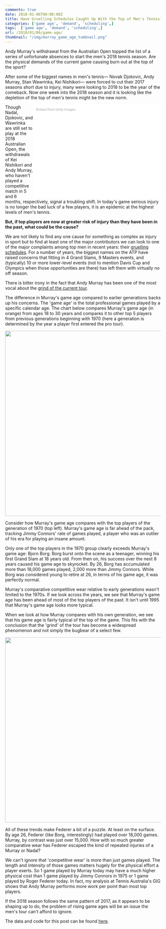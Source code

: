 ```yaml
---
comments: true
date: 2018-01-06T00:00:00Z
title: Have Gruelling Schedules Caught Up With the Top of Men's Tennis?
categories: ['game age', 'demand', 'scheduling',]
tags:  ['game age', 'demand', 'scheduling',]
url: /2018/01/06/game-age/
thumbnail: "/img/murray_game_age_tumbnail.png"
---
```


Andy Murray's withdrawal from the Australian Open topped the list of a series of unfortunate absences to start the men's 2018 tennis season. Are the physical demands of the current game causing burn out at the top of the sport?

<!--more-->

After some of the biggest names in men's tennis&mdash; Novak Djokovic, Andy Murray, Stan Wawrinka, Kei Nishikori&mdash; were forced to cut their 2017 seasons short due to injury, many were looking to 2018 to be the year of the comeback. Now one week into the 2018 season and it is looking like the depletion of the top of men's tennis might be the new norm. 

<div class="getty embed image" style="background-color:#fff;display:inline-block;font-family:Roboto,sans-serif;color:#a7a7a7;font-size:11px;width:100%;max-width:394px;float:right;padding:2%;"><div style="padding:0;margin:0;text-align:left;"><a href="http://www.gettyimages.com.au/detail/899535496" target="_blank" style="color:#a7a7a7;text-decoration:none;font-weight:normal !important;border:none;display:inline-block;">Embed from Getty Images</a></div><div style="overflow:hidden;position:relative;height:0;padding:68.35017% 0 0 0;width:100%;"><iframe src="//embed.gettyimages.com/embed/899535496?et=XfjZZhIkTrFnheRKOZBMZA&tld=com.au&sig=dcQJiRd4ExZb_KnfhbxOPRS6VG5z25JBMTIt_W9deOA=&caption=true&ver=1" scrolling="no" frameborder="0" width="594" height="406" style="display:inline-block;position:absolute;top:0;left:0;width:100%;height:100%;margin:0;"></iframe></div></div>

Though Nadal, Djokovic, and Wawrinka are still set to play at the 2018 Australian Open, the withdrawals of Kei Nishikori and Andy Murray, who haven't played a competitive match in 5 and 6 months, respectively, signal a troubling shift. In today's game serious injury is no longer the bad luck of a few players, it is an epidemic at the highest levels of men's tennis.


**But, if top players are now at greater risk of injury than they have been in the past, what could be the cause?**

We are not likely to find any one cause for something as complex as injury in sport but to find at least one of the major contributors we can look to one of the major complaints among top men in recent years: their [gruelling schedules](http://www.cbc.ca/sports/tennis/raonic-wins-calls-out-atp-1.4318620). For a number of years, the biggest names on the ATP have raised concerns that fitting in 4 Grand Slams, 9 Masters events, and (typically) 10 or more lower-level events (not to mention Davis Cup and Olympics when those opportunities are there) has left them with virtually no off season.

There is bitter irony in the fact that Andy Murray has been one of the most vocal about the [grind of the current tour](http://metro.co.uk/2017/11/28/judy-murray-calls-for-major-changes-to-help-worlds-best-tennis-players-avoid-injury-7115447/).


The difference in Murray's game age compared to earlier generations backs up his concerns. The 'game age' is the total professional games played by a specific calendar age. The chart below compares Murray's game age (in orange) from ages 18 to 30 years and compares it to other top 5 players from previous generations beginning with 1970 (here a generation is determined by the year a player first entered the pro tour).


<img src="/img/murray_game_age.png" width=600 />

Consider how Murray's game age compares with the top players of the generation of 1970 (top left). Murray's game age is far ahead of the pack, tracking Jimmy Connors' rate of games played, a player who was an outlier of his era for playing an insane amount. 

Only one of the top players in the 1970 group clearly exceeds Murray's game age: Bjorn Borg. Borg burst onto the scene as a teenager, winning his first Grand Slam at 18 years old. From then on, his success over the next 8 years caused his game age to skyrocket. By 26, Borg has accumulated more than 18,000 games played, 2,000 more than Jimmy Connors. While Borg was considered young to retire at 26, in terms of his game age, it was perfectly normal.


Murray's comparative competitive wear relative to early generations wasn't limited to the 1970s. If we look across the years, we see that Murray's game age has been ahead of most of the top players of the past. It isn't until 1995 that Murray's game age looks more typical.


When we look at how Murray compares with his own generation, we see that his game age is fairly typical of the top of the game. This fits with the conclusion that the 'grind' of the tour has become a widespread phenomenon and not simply the bugbear of a select few.

<img src="/img/murray_game_age2.png" width=600 />


All of these trends make Federer a bit of a puzzle. At least on the surface. By age 26, Federer (like Borg, interestingly) had played over 18,000 games. Murray, by contrast was just over 15,000. How with so much greater comparative wear has Federer escaped the kind of repeated injuries of a Murray or Nadal?

We can't ignore that 'competitive wear' is more than just games played. The length and intensity of those games matters hugely for the physical effort a player exerts. So 1 game played by Murray today may have a much higher physical cost than 1 game played by Jimmy Connors in 1975 or 1 game played by Roger Federer today. In fact, my analysis at Tennis Australia's GIG shows that Andy Murray performs more work per point than most top players. 

If the 2018 season follows the same pattern of 2017, as it appears to be shaping up to do, the problem of rising game ages will be an issue the men's tour can't afford to ignore. 


The data and code for this post can be found [here](https://github.com/skoval/sports-blog/tree/master/R).

